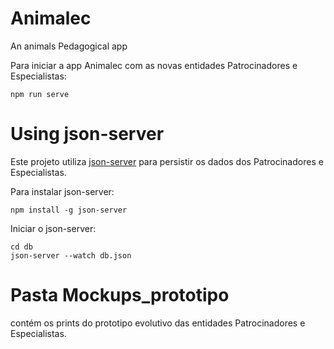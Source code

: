 # Animalec
An animals Pedagogical app

Para iniciar a app Animalec com as novas entidades Patrocinadores e Especialistas:
```
npm run serve
```

# Using json-server 
Este projeto utiliza [json-server](https://github.com/typicode/json-server) para persistir os dados dos Patrocinadores e Especialistas.

Para instalar json-server:
```
npm install -g json-server
```

Iniciar o json-server:
```
cd db
json-server --watch db.json
```
# Pasta Mockups_prototipo
contém os prints do prototipo evolutivo das entidades Patrocinadores e Especialistas.